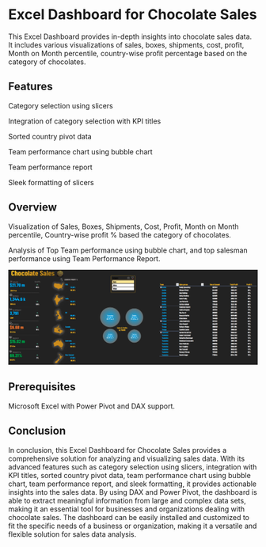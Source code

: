 # Excel Dashboard for Chocolate Sales
This Excel Dashboard provides in-depth insights into chocolate sales data. It includes various visualizations of sales, boxes, shipments, cost, profit, Month on Month percentile, country-wise profit percentage based on the category of chocolates.

## Features
Category selection using slicers

Integration of category selection with KPI titles

Sorted country pivot data

Team performance chart using bubble chart

Team performance report

Sleek formatting of slicers

## Overview

Visualization of Sales, Boxes, Shipments, Cost, Profit, Month on Month percentile, Country-wise profit % based the category of chocolates.

Analysis of Top Team performance using bubble chart, and top salesman performance using Team Performance Report.

![Chocolate Sales](dash1.png)

## Prerequisites
Microsoft Excel with Power Pivot and DAX support.

## Conclusion
In conclusion, this Excel Dashboard for Chocolate Sales provides a comprehensive solution for analyzing and visualizing sales data. With its advanced features such as category selection using slicers, integration with KPI titles, sorted country pivot data, team performance chart using bubble chart, team performance report, and sleek formatting, it provides actionable insights into the sales data. By using DAX and Power Pivot, the dashboard is able to extract meaningful information from large and complex data sets, making it an essential tool for businesses and organizations dealing with chocolate sales. The dashboard can be easily installed and customized to fit the specific needs of a business or organization, making it a versatile and flexible solution for sales data analysis.
